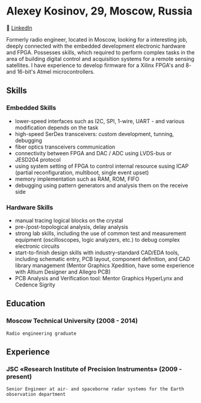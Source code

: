 # Alexey Kosinov, 29, Moscow, Russia

:email: [LinkedIn](https://www.linkedin.com/in/a-kosinov/)

Formerly radio engineer, located in Moscow, looking for a interesting job, deeply connected with the embedded development electronic hardware and FPGA. Possesses skills, which required to perform complex tasks in the area of building digital control and acquisition systems for a remote sensing satellites. I have experience to develop firmware for a Xilinx FPGA's and 8- and 16-bit's Atmel microcontrollers.

## Skills

### Embedded Skills

  - lower-speed interfaces such as I2C, SPI, 1-wire, UART - and various modification depends on the task
  - high-speed SerDes transceivers: custom development, tunning, debugging
  - fiber optics transceivers communication
  - connectivity between FPGA and DAC / ADC using LVDS-bus or JESD204 protocol
  - using system setting of FPGA to control internal resource susing ICAP (partial reconfiguration, multiboot, single event upset)
  - memory implementation such as RAM, ROM, FIFO
  - debugging using pattern generators and analysis them on the receive side

### Hardware Skills
  - manual tracing logical blocks on the crystal
  - pre-/post-topological analysis, delay analysis
  - strong lab skills, including the use of common test and measurement equipment (oscilloscopes, logic analyzers, etc.) to debug complex electronic circuits
  - start-to-finish design skills with industry-standard CAD/EDA tools, including schematic entry, PCB layout, component definition, and CAD library management (Mentor Graphics Xpedition, have some experience with Altium Designer and Allegro PCB)
  - PCB Analysis and Verification tool: Mentor Graphics HyperLynx and Cedence Sigrity

## Education

### Moscow Technical University (2008 - 2014)
    Radio engineering graduate

## Experience

### JSC «Research Institute of Precision Instruments» (2009 - present)
    Senior Engineer at air- and spaceborne radar systems for the Earth observation department
